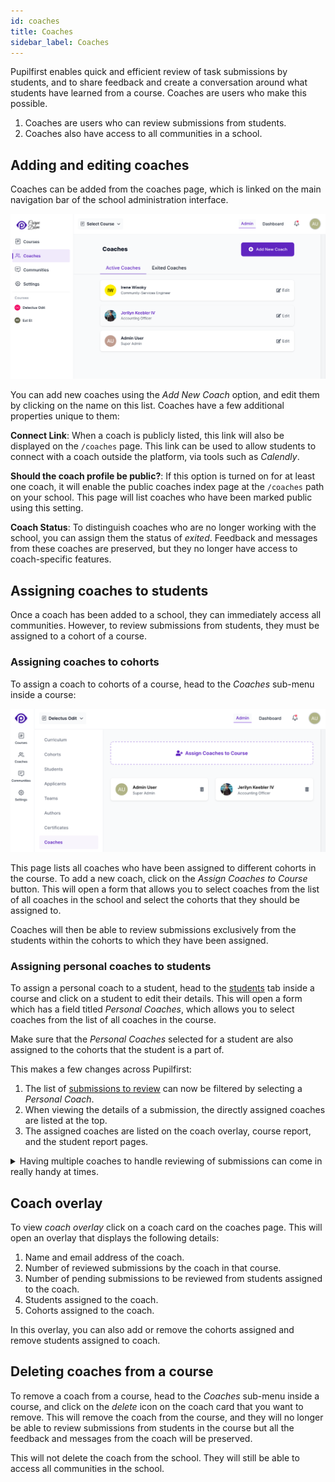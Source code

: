 ```yaml
---
id: coaches
title: Coaches
sidebar_label: Coaches
---
```


Pupilfirst enables quick and efficient review of task submissions by students, and to share feedback and create a conversation around what students have learned from a course. Coaches are users who make this possible.

1. Coaches are users who can review submissions from students.
2. Coaches also have access to all communities in a school.

## Adding and editing coaches

Coaches can be added from the coaches page, which is linked on the main navigation bar of the school administration interface.

![Coaches page in school administration interface](../assets/coaches/coaches_page.png)

You can add new coaches using the _Add New Coach_ option, and edit them by clicking on the name on this list. Coaches have a few additional properties unique to them:

**Connect Link**: When a coach is publicly listed, this link will also be displayed on the `/coaches` page. This link can be used to allow students to connect with a coach outside the platform, via tools such as _Calendly_.

**Should the coach profile be public?**: If this option is turned on for at least one coach, it will enable the public coaches index page at the `/coaches` path on your school. This page will list coaches who have been marked public using this setting.

**Coach Status**: To distinguish coaches who are no longer working with the school, you can assign them the status of _exited_. Feedback and messages from these coaches are preserved, but they no longer have access to coach-specific features.

## Assigning coaches to students

Once a coach has been added to a school, they can immediately access all communities. However, to review submissions from students, they must be assigned to a cohort of a course.

### Assigning coaches to cohorts

To assign a coach to cohorts of a course, head to the _Coaches_ sub-menu inside a course:

![Coaches assigned to a course](../assets/coaches/course_coaches_page.png)

This page lists all coaches who have been assigned to different cohorts in the course. To add a new coach, click on the _Assign Coaches to Course_ button. This will open a form that allows you to select coaches from the list of all coaches in the school and select the cohorts that they should be assigned to.

Coaches will then be able to review submissions exclusively from the students within the cohorts to which they have been assigned.

### Assigning personal coaches to students

To assign a personal coach to a student, head to the [students](/users/students#editing-student-details) tab inside a course and click on a student to edit their details. This will open a form which has a field titled _Personal Coaches_, which allows you to select coaches from the list of all coaches in the course.

Make sure that the _Personal Coaches_ selected for a student are also assigned to the cohorts that the student is a part of.

This makes a few changes across Pupilfirst:

1. The list of [submissions to review](/users/reviewing_submissions) can now be filtered by selecting a _Personal Coach_.
2. When viewing the details of a submission, the directly assigned coaches are listed at the top.
3. The assigned coaches are listed on the coach overlay, course report, and the student report pages.

<details>
  <summary>Having multiple coaches to handle reviewing of submissions can come in really handy at times.</summary>
  <div>
  This allows coaches to do something as simple as take a few days off, asking a peer to take care of their students. If students are directly assigned, then the filtering functions that are available in the coach's review interface and students
  list makes finding applicable submissions and students simple.
  </div>
</details>

## Coach overlay

To view _coach overlay_ click on a coach card on the coaches page. This will open an overlay that displays the following details:

1. Name and email address of the coach.
2. Number of reviewed submissions by the coach in that course.
3. Number of pending submissions to be reviewed from students assigned to the coach.
4. Students assigned to the coach.
5. Cohorts assigned to the coach.

In this overlay, you can also add or remove the cohorts assigned and remove students assigned to coach.

## Deleting coaches from a course

To remove a coach from a course, head to the _Coaches_ sub-menu inside a course, and click on the _delete_ icon on the coach card that you want to remove. This will remove the coach from the course, and they will no longer be able to review submissions from students in the course but all the feedback and messages from the coach will be preserved.

This will not delete the coach from the school. They will still be able to access all communities in the school.
